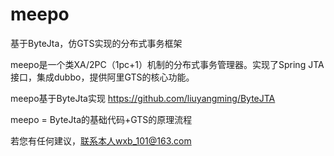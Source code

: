 # meepo
基于ByteJta，仿GTS实现的分布式事务框架

meepo是一个类XA/2PC（1pc+1）机制的分布式事务管理器。实现了Spring JTA接口，集成dubbo，提供阿里GTS的核心功能。

meepo基于ByteJta实现 https://github.com/liuyangming/ByteJTA

meepo = ByteJta的基础代码+GTS的原理流程

若您有任何建议，联系本人wxb_101@163.com
